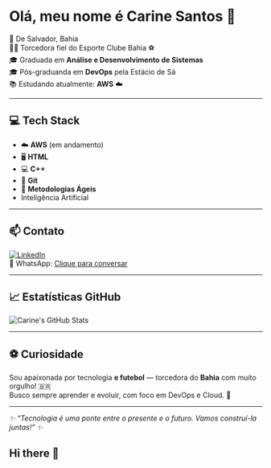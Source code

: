 # Olá, meu nome é Carine Santos 👋

📍 De Salvador, Bahia  
🏳️‍🌈 Torcedora fiel do Esporte Clube Bahia ⚽  
🎓 Graduada em **Análise e Desenvolvimento de Sistemas**  
🎓 Pós-graduanda em **DevOps** pela Estácio de Sá  
📚 Estudando atualmente: **AWS** ☁️

---

## 💻 Tech Stack

- ☁️ **AWS** (em andamento)
- 🖥️ **HTML**
- 💻 **C++**
- 🔧 **Git**
- 🔄 **Metodologias Ágeis**
- Inteligência Artificial 

---

## 📫 Contato

[![LinkedIn](https://img.shields.io/badge/-Carine%20Santos-blue?style=flat-square&logo=Linkedin&logoColor=white&link=https://www.linkedin.com/in/carine-santos-87879018a/)](https://www.linkedin.com/in/carine-santos-87879018a/)  
📱 WhatsApp: [Clique para conversar](https://wa.me/5571993320383)  

---

## 📈 Estatísticas GitHub

![Carine's GitHub Stats](https://github-readme-stats.vercel.app/api?username=carinesantos&show_icons=true&theme=radical)

---

## ⚽ Curiosidade

Sou apaixonada por tecnologia **e futebol** — torcedora do **Bahia** com muito orgulho! 🇧🇷  
Busco sempre aprender e evoluir, com foco em DevOps e Cloud. 🚀

---

_✨ “Tecnologia é uma ponte entre o presente e o futuro. Vamos construí-la juntas!” ✨_
## Hi there 👋

<!--
**Carialmeida/carialmeida** is a ✨ _special_ ✨ repository because its `README.md` (this file) appears on your GitHub profile.

Here are some ideas to get you started:

- 🔭 I’m currently working on ...
- 🌱 I’m currently learning ...
- 👯 I’m looking to collaborate on ...
- 🤔 I’m looking for help with ...
- 💬 Ask me about ...
- 📫 How to reach me: ...
- 😄 Pronouns: ...
- ⚡ Fun fact: ...
-->

